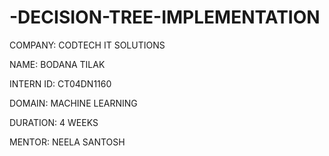 # -DECISION-TREE-IMPLEMENTATION

COMPANY: CODTECH IT SOLUTIONS

NAME: BODANA TILAK

INTERN ID: CT04DN1160

DOMAIN: MACHINE LEARNING

DURATION: 4 WEEKS

MENTOR: NEELA SANTOSH
